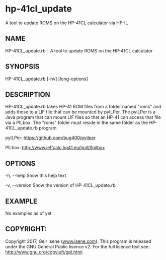 # hp-41cl_update
A tool to update ROMS on the HP-41CL calculator via HP-IL

## NAME
HP-41CL_update.rb - A tool to update ROMS on the HP-41CL calculator

## SYNOPSIS
HP-41CL_update.rb [-hv] [long-options]

## DESCRIPTION
HP-41CL_update.rb takes HP-41 ROM files from a folder named "roms" and adds those to a LIF file that can be mounted by pyILPer. The pyILPer is a Java program that can mount LIF files so that an HP-41 can access that file via a PILbox. The "roms" folder must reside in the same folder as the HP-41CL_update.rb program.

pyILPer: https://github.com/bug400/pyilper

PILbox:  http://www.jeffcalc.hp41.eu/hpil/#pilbox

## OPTIONS
-h, --help	Show this help text

-v, --version  Show the version of HP-41CL_update.rb

## EXAMPLE
No examples as of yet.
    
## COPYRIGHT:
Copyright 2017, Geir Isene (www.isene.com). 
This program is released under the GNU General Public lisence v2. 
For the full lisence text see: http://www.gnu.org/copyleft/gpl.html

